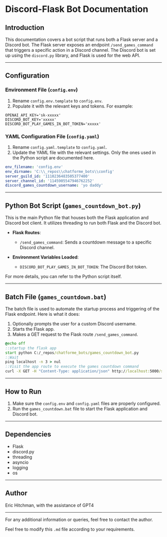 # Discord-Flask Bot Documentation

## Introduction

This documentation covers a bot script that runs both a Flask server and a Discord bot. The Flask server exposes an endpoint `/send_games_command` that triggers a specific action in a Discord channel. The Discord bot is set up using the `discord.py` library, and Flask is used for the web API.

---

## Configuration

### Environment File (`config.env`)

1. Rename `config.env.template` to `config.env`.
2. Populate it with the relevant keys and tokens. For example:

```env
OPENAI_API_KEY='sk-xxxxx'
DISCORD_BOT_KEY='xxxxx'
DISCORD_BOT_PLAY_GAMES_IN_BOT_TOKEN='xxxxx'
```

### YAML Configuration File (`config.yaml`)

1. Rename `config.yaml.template` to `config.yaml`.
2. Update the YAML file with the relevant settings. Only the ones used in the Python script are documented here.

```yaml
env_filename: 'config.env'
env_dirname: 'C:\\_repos\\chatforme_bots\\config'
server_guild_id: '1110236483505377400'
server_channel_id: '1145905547946762252'
discord_games_countdown_username: 'yo daddy'
```

---

## Python Bot Script (`games_countdown_bot.py`)

This is the main Python file that houses both the Flask application and Discord bot client. It utilizes threading to run both Flask and the Discord bot.

- **Flask Routes**:  
  - `/send_games_command`: Sends a countdown message to a specific Discord channel.
  
- **Environment Variables Loaded**:  
  - `DISCORD_BOT_PLAY_GAMES_IN_BOT_TOKEN`: The Discord Bot token.

For more details, you can refer to the Python script itself.

---

## Batch File (`games_countdown.bat`)

The batch file is used to automate the startup process and triggering of the Flask endpoint. Here is what it does:

1. Optionally prompts the user for a custom Discord username.
2. Starts the Flask app.
3. Makes a GET request to the Flask route `/send_games_command`.

```bat
@echo off
::startup the flask app
start python C:/_repos/chatforme_bots/games_countdown_bot.py
::Wait
ping localhost -n 3 > nul
::Visit the app route to execute the games countdown command
curl -X GET -H "Content-Type: application/json" http://localhost:5000/send_games_command
```

---

## How to Run

1. Make sure the `config.env` and `config.yaml` files are properly configured.
2. Run the `games_countdown.bat` file to start the Flask application and Discord bot.

---

## Dependencies

- Flask
- discord.py
- threading
- asyncio
- logging
- os

---

## Author

Eric Hitchman, with the assistance of GPT4

---

For any additional information or queries, feel free to contact the author.

Feel free to modify this `.md` file according to your requirements.
